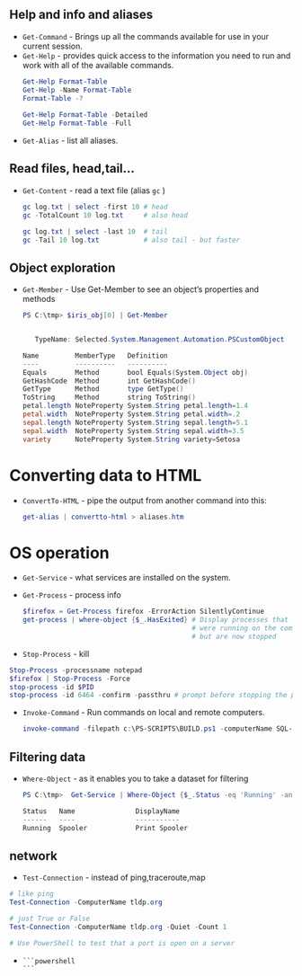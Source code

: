 ## Help and info and aliases
* ```Get-Command``` - Brings up all the commands available for use in your current session.
* ```Get-Help``` - provides quick access to the information you need to run and work with all of the available commands.
  ```powershell
  Get-Help Format-Table
  Get-Help -Name Format-Table
  Format-Table -?
      
  Get-Help Format-Table -Detailed
  Get-Help Format-Table -Full
  ```
* ```Get-Alias``` - list all aliases.  

## Read files, head,tail...  
* ```Get-Content``` - read a text file (alias ```gc``` )
  ``` powershell
  gc log.txt | select -first 10 # head
  gc -TotalCount 10 log.txt     # also head

  gc log.txt | select -last 10  # tail
  gc -Tail 10 log.txt           # also tail - but faster
  ```
## Object exploration
* ```Get-Member``` - Use Get-Member to see an object’s properties and methods
  ```powershell
  PS C:\tmp> $iris_obj[0] | Get-Member


     TypeName: Selected.System.Management.Automation.PSCustomObject

  Name         MemberType   Definition
  ----         ----------   ----------
  Equals       Method       bool Equals(System.Object obj)
  GetHashCode  Method       int GetHashCode()
  GetType      Method       type GetType()
  ToString     Method       string ToString()
  petal.length NoteProperty System.String petal.length=1.4
  petal.width  NoteProperty System.String petal.width=.2
  sepal.length NoteProperty System.String sepal.length=5.1
  sepal.width  NoteProperty System.String sepal.width=3.5
  variety      NoteProperty System.String variety=Setosa
  ```


# Converting data to HTML
* ```ConvertTo-HTML``` - pipe the output from another command into this:
  ```powershell
  get-alias | convertto-html > aliases.htm
  ```

# OS operation
* ```Get-Service``` - what services are installed on the system.

* ```Get-Process``` - process info
  ```powershell
  $firefox = Get-Process firefox -ErrorAction SilentlyContinue
  get-process | where-object {$_.HasExited} # Display processes that 
                                            # were running on the computer, 
                                            # but are now stopped
  
  ```
      
* ```Stop-Process``` - kill
 ```powershell
 Stop-Process -processname notepad
 $firefox | Stop-Process -Force
 stop-process -id $PID
 stop-process -id 6464 -confirm -passthru # prompt before stopping the process
 ```

* ```Invoke-Command``` - Run commands on local and remote computers.
  ```powershell
  invoke-command -filepath c:\PS-SCRIPTS\BUILD.ps1 -computerName SQL-SERVER-PROD3
  ```
## Filtering data
* ```Where-Object``` - as it enables you to take a dataset for filtering
  ```powershell
  PS C:\tmp>  Get-Service | Where-Object {$_.Status -eq 'Running' -and  $_.name -eq "Spooler"}

  Status   Name               DisplayName
  ------   ----               -----------
  Running  Spooler            Print Spooler
  ```
## network
* ```Test-Connection``` -  instead of ping,traceroute,map
 ```powershell
 # like ping
 Test-Connection -ComputerName tldp.org   
 
 # just True or False
 Test-Connection -ComputerName tldp.org -Quiet -Count 1 
 
 # Use PowerShell to test that a port is open on a server
 
 ```

* `````` - 
  ```powershell
  ```




